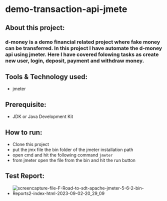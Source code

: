 # demo-transaction-api-jmete

## About this project:
### d-money is a demo financial related project where fake money can be transferred. In this project I have automate the d-money api using jmeter. Here I have covered folowing tasks as create new user, login, deposit, payment and withdraw money.


## Tools & Technology used:
- jmeter

## Prerequisite:
- JDK or Java Development Kit

## How to run:
- Clone this project
- put the jmx file the bin folder of the jmeter installation path
- open cmd and hit the following command ```jmeter```
- from jmeter open the file from the bin and hit the run button

## Test Report:
- ![screencapture-file-F-Road-to-sdt-apache-jmeter-5-6-2-bin-Reports2-index-html-2023-09-02-20_29_09](https://github.com/fahmidasultana14/demo-transaction-api-jmete/assets/101444545/10e0127e-fcf6-4328-9c16-2cbe7cd24fff)
